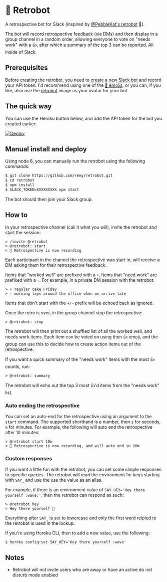 # 🤖 Retrobot

A retrospective bot for Slack (inspired by [@PebbleKat's retrobot](https://github.com/PebbleKat/retrobot) 💙).

The bot will record retrospective feedback (via DMs) and then display in a group channel in a random order, allowing everyone to vote on "needs work" with a 👍, after which a summary of the top 3 can be reported. All inside of Slack.

## Prerequisites

Before creating the retrobot, you need to [create a new Slack bot](https://my.slack.com/services/new/bot) and record your API token. I'd recommend using one of the [🤖 emojis](http://emojipedia.org/robot-face), or you can, if you like, also use the [retrobot](https://github.com/remy/retrobot/blob/master/icon.png) image as your avatar for your bot.

## The quick way

You can use the Heroku button below, and add the API token for the bot you created earlier:

[![Deploy](https://www.herokucdn.com/deploy/button.svg)](https://heroku.com/deploy?template=https://github.com/marvelapp/retrobot)

## Manual install and deploy

Using node 6, you can manually run the retrobot using the following commands:

```bash
$ git clone https://github.com/remy/retrobot.git
$ cd retrobot
$ npm install
$ SLACK_TOKEN=XXXXXXXXX npm start
```

The bot should then join your Slack group.

## How to

In your retrospective channel (call it what you will), invite the retrobot and start the session:

```text
> /invite @retrobot
> @retrobot: start
< 🔔 Retrospective is now recording
```

Each participant in the channel the retrospective was start in, will receive a DM asking them for their retrospective feedback.

Items that "worked well" are prefixed with a `+`. Items that "need work" are prefixed with a `-`. For example, in a private DM session with the retrobot:

```text
> + regular cake Friday
> - morning laps around the office when we arrive late
```

Items that don't start with the `+/-` prefix will be echoed back as ignored.

Once the retro is over, in the group channel stop the retrospective:

```text
> @retrobot: stop
```

The retrobot will then print out a shuffled list of all the worked well, and needs work items. Each item can be voted on using then 👍 emoji, and the group can use this to decide how to create action items out of the retrospective.

If you want a quick summary of the "needs work" items with the most 👍 counts, run:

```text
> @retrobot: summary
```

The retrobot will echo out the top 3 most 👍'd items from the "needs work" list.

### Auto ending the retrospective

You can set an auto-end for the retrospective using an argument to the `start` command. The supported shorthand is a number, then `s` for seconds, `m` for minutes. For example, the following will auto end the retrospective after 10 minutes:

```text
> @retrobot start 10m
< 🔔 Retrospective is now recording, and will auto end in 10m
```

### Custom responses

If you want a little fun with the retrobot, you can set some simple responses to specific queries. The retrobot will read the environment for keys starting with `SAY_` and use the use the value as an alias.

For example, if there is an environment value of `SAY_HEY='Hey there yourself :wave:'`, then the retrobot can respond as such:

```text
> @retrobot hey
< Hey there yourself 👋
```

Everything after `SAY_` is set to lowercase and only the first word relpied to the retrobot is used in the lookup.

If you're using Heroku CLI, then to add a new value, use the following:

```text
$ heroku config:set SAY_HEY='Hey there yourself :wave'
```

## Notes

- Retrobot will not invite users who are away or have an active do not disturb mode enabled
